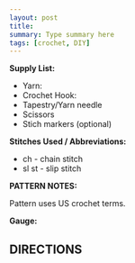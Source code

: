 ```yaml
---
layout: post
title: 
summary: Type summary here
tags: [crochet, DIY]
---
```


**Supply List:**
* Yarn: 
* Crochet Hook: 
* Tapestry/Yarn needle
* Scissors
* Stich markers (optional)

**Stitches Used / Abbreviations:**
* ch - chain stitch
* sl st - slip stitch

**PATTERN NOTES:**

Pattern uses US crochet terms.

**Gauge:** 

## DIRECTIONS